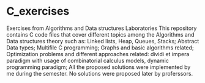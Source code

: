 # C_exercises
Exercises from Algorithms and Data structures Laboratories
This repository contains C code files that cover different topics among the Algorithms and Data structures theory such as:
Linked lists, Heap, Queues, Stacks;
Abstract Data types;
Multifile C programming;
Graphs and basic algorithms related;
Optimization problems and different approaches related: dividi et impera paradigm with usage of combinatorial calculus models, dynamic programming paradigm;
All the proposed solutions were implemented by me during the semester. No solutions were proposed later by proferssors.
